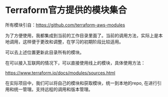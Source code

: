 # Terraform官方提供的模块集合

所有模块引自：https://github.com/terraform-aws-modules

为了方便使用，我都集成到当前的工作目录里面了。当前的调用方法，实际上是本地调用，这样便于更改和调整，在学习的初期阶段比较适用。

可以去上述位置更新此目录所有的模块。



在可以接入互联网的情况下，可以直接使用线上的模块，具体使用方法：

https://www.terraform.io/docs/modules/sources.html



在实际项目中，我们可以将自己的模块和获取模块，统一到本地的repo, 在进行引用和统一管理。支持远程的调用和版本管理。









